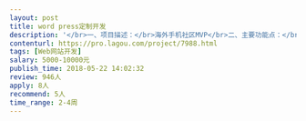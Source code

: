 ```yaml
---                
layout: post       
title: word press定制开发           
description: '</br>一、项目描述：</br>海外手机社区MVP</br>二、主要功能点：</br>新闻、社区、发帖、评论、收藏、分享、登录注册等</br>三、可参考产品：</br>威锋社区</br>四、人员要求：</br>1、有相关产品开发经验；</br>2、在北京</br>3、良好的沟通能力和契约精神。</br>'     
contenturl: https://pro.lagou.com/project/7988.html      
tags: [Web网站开发]            
salary: 5000-10000元          
publish_time: 2018-05-22 14:02:32         
review: 946人                   
apply: 8人                   
recommend: 5人                   
time_range: 2-4周              
---                 
```

